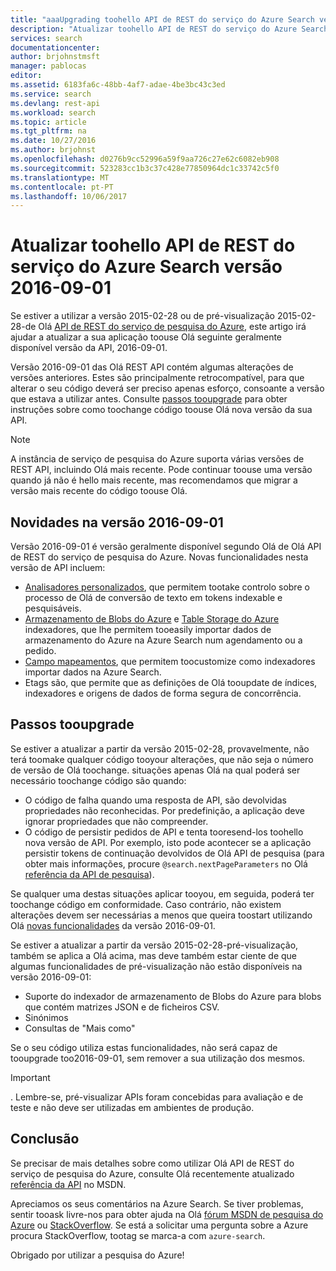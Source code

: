 ```yaml
---
title: "aaaUpgrading toohello API de REST do serviço do Azure Search versão 2016-09-01 | Microsoft Docs"
description: "Atualizar toohello API de REST do serviço do Azure Search versão 2016-09-01"
services: search
documentationcenter: 
author: brjohnstmsft
manager: pablocas
editor: 
ms.assetid: 6183fa6c-48bb-4af7-adae-4be3bc43c3ed
ms.service: search
ms.devlang: rest-api
ms.workload: search
ms.topic: article
ms.tgt_pltfrm: na
ms.date: 10/27/2016
ms.author: brjohnst
ms.openlocfilehash: d0276b9cc52996a59f9aa726c27e62c6082eb908
ms.sourcegitcommit: 523283cc1b3c37c428e77850964dc1c33742c5f0
ms.translationtype: MT
ms.contentlocale: pt-PT
ms.lasthandoff: 10/06/2017
---
```

# <a name="upgrading-toohello-azure-search-service-rest-api-version-2016-09-01"></a>Atualizar toohello API de REST do serviço do Azure Search versão 2016-09-01
Se estiver a utilizar a versão 2015-02-28 ou de pré-visualização 2015-02-28-de Olá [API de REST do serviço de pesquisa do Azure](https://msdn.microsoft.com/library/azure/dn798935.aspx), este artigo irá ajudar a atualizar a sua aplicação toouse Olá seguinte geralmente disponível versão da API, 2016-09-01.

Versão 2016-09-01 das Olá REST API contém algumas alterações de versões anteriores. Estes são principalmente retrocompatível, para que alterar o seu código deverá ser preciso apenas esforço, consoante a versão que estava a utilizar antes. Consulte [passos tooupgrade](#UpgradeSteps) para obter instruções sobre como toochange código toouse Olá nova versão da sua API.

> [!NOTE]
> A instância de serviço de pesquisa do Azure suporta várias versões de REST API, incluindo Olá mais recente. Pode continuar toouse uma versão quando já não é hello mais recente, mas recomendamos que migrar a versão mais recente do código toouse Olá.

<a name="WhatsNew"></a>

## <a name="whats-new-in-version-2016-09-01"></a>Novidades na versão 2016-09-01
Versão 2016-09-01 é versão geralmente disponível segundo Olá de Olá API de REST do serviço de pesquisa do Azure. Novas funcionalidades nesta versão de API incluem:

* [Analisadores personalizados](https://aka.ms/customanalyzers), que permitem tootake controlo sobre o processo de Olá de conversão de texto em tokens indexable e pesquisáveis.
* [Armazenamento de Blobs do Azure](search-howto-indexing-azure-blob-storage.md) e [Table Storage do Azure](search-howto-indexing-azure-tables.md) indexadores, que lhe permitem tooeasily importar dados de armazenamento do Azure na Azure Search num agendamento ou a pedido.
* [Campo mapeamentos](search-indexer-field-mappings.md), que permitem toocustomize como indexadores importar dados na Azure Search.
* Etags são, que permite que as definições de Olá tooupdate de índices, indexadores e origens de dados de forma segura de concorrência. 

<a name="UpgradeSteps"></a>

## <a name="steps-tooupgrade"></a>Passos tooupgrade
Se estiver a atualizar a partir da versão 2015-02-28, provavelmente, não terá toomake qualquer código tooyour alterações, que não seja o número de versão de Olá toochange. situações apenas Olá na qual poderá ser necessário toochange código são quando:

* O código de falha quando uma resposta de API, são devolvidas propriedades não reconhecidas. Por predefinição, a aplicação deve ignorar propriedades que não compreender.
* O código de persistir pedidos de API e tenta tooresend-los toohello nova versão de API. Por exemplo, isto pode acontecer se a aplicação persistir tokens de continuação devolvidos de Olá API de pesquisa (para obter mais informações, procure `@search.nextPageParameters` no Olá [referência da API de pesquisa](https://msdn.microsoft.com/library/azure/dn798927.aspx#Anchor_1)).

Se qualquer uma destas situações aplicar tooyou, em seguida, poderá ter toochange código em conformidade. Caso contrário, não existem alterações devem ser necessárias a menos que queira toostart utilizando Olá [novas funcionalidades](#WhatsNew) da versão 2016-09-01.

Se estiver a atualizar a partir da versão 2015-02-28-pré-visualização, também se aplica a Olá acima, mas deve também estar ciente de que algumas funcionalidades de pré-visualização não estão disponíveis na versão 2016-09-01:

* Suporte do indexador de armazenamento de Blobs do Azure para blobs que contém matrizes JSON e de ficheiros CSV.
* Sinónimos
* Consultas de "Mais como"

Se o seu código utiliza estas funcionalidades, não será capaz de tooupgrade too2016-09-01, sem remover a sua utilização dos mesmos.

> [!IMPORTANT]
> . Lembre-se, pré-visualizar APIs foram concebidas para avaliação e de teste e não deve ser utilizadas em ambientes de produção.
> 
> 

## <a name="conclusion"></a>Conclusão
Se precisar de mais detalhes sobre como utilizar Olá API de REST do serviço de pesquisa do Azure, consulte Olá recentemente atualizado [referência da API](https://msdn.microsoft.com/library/azure/dn798935.aspx) no MSDN.

Apreciamos os seus comentários na Azure Search. Se tiver problemas, sentir tooask livre-nos para obter ajuda na Olá [fórum MSDN de pesquisa do Azure](https://social.msdn.microsoft.com/Forums/azure/home?forum=azuresearch) ou [StackOverflow](http://stackoverflow.com/). Se está a solicitar uma pergunta sobre a Azure procura StackOverflow, tootag se marca-a com `azure-search`.

Obrigado por utilizar a pesquisa do Azure!

